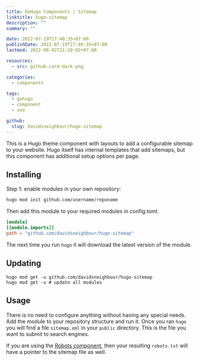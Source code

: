```yaml
---
title: GoHugo Components / Sitemap
linktitle: hugo-sitemap
description: ""
summary: ""

date: 2022-07-19T17:40:35+07:00
publishDate: 2022-07-19T17:40:35+07:00
lastmod: 2022-08-02T21:10:02+07:00

resources:
  - src: github-card-dark.png

categories:
  - components

tags:
  - gohugo
  - component
  - seo

github:
  slug: davidsneighbour/hugo-sitemap
---
```


This is a Hugo theme component with layouts to add a configurable sitemap to your website. Hugo itself has internal templates that add sitemaps, but this component has additional setup options per page.

## Installing

Step 1: enable modules in your own repository:

```bash
hugo mod init github.com/username/reponame
```

Then add this module to your required modules in config.toml.

```toml
[module]
[[module.imports]]
path = "github.com/davidsneighbour/hugo-sitemap"
```

The next time you run `hugo` it will download the latest version of the module.

## Updating

```shell
hugo mod get -u github.com/davidsneighbour/hugo-sitemap
hugo mod get -u # update all modules
```

## Usage

There is no need to configure anything without having any special needs. Add the module to your repository structure and run it. Once you ran `hugo` you will find a file `sitemap.xml` in your `public` directory. This is the file you want to submit to search engines.

If you are using the [Robots component](/components/hugo-robots/), then your resulting `robots.txt` will have a pointer to the sitemap file as well.
